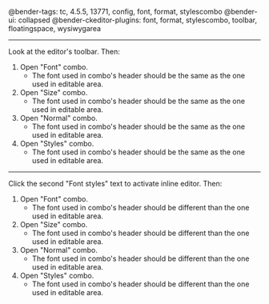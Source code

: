 @bender-tags: tc, 4.5.5, 13771, config, font, format, stylescombo
@bender-ui: collapsed
@bender-ckeditor-plugins: font, format, stylescombo, toolbar, floatingspace, wysiwygarea

----
Look at the editor's toolbar. Then:

1. Open "Font" combo.
	* The font used in combo's header should be the same as the one used in editable area.
2. Open "Size" combo.
	* The font used in combo's header should be the same as the one used in editable area.
3. Open "Normal" combo.
	* The font used in combo's header should be the same as the one used in editable area.
4. Open "Styles" combo.
	* The font used in combo's header should be the same as the one used in editable area.

----
Click the second "Font styles" text to activate inline editor. Then:

1. Open "Font" combo.
	* The font used in combo's header should be different than the one used in editable area.
2. Open "Size" combo.
	* The font used in combo's header should be different than the one used in editable area.
3. Open "Normal" combo.
	* The font used in combo's header should be different than the one used in editable area.
4. Open "Styles" combo.
	* The font used in combo's header should be different than the one used in editable area.
